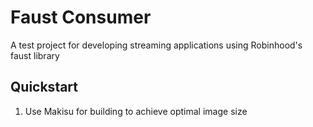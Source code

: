 # Faust Consumer

A test project for developing streaming applications using Robinhood's faust library

## Quickstart

1. Use Makisu for building to achieve optimal image size


